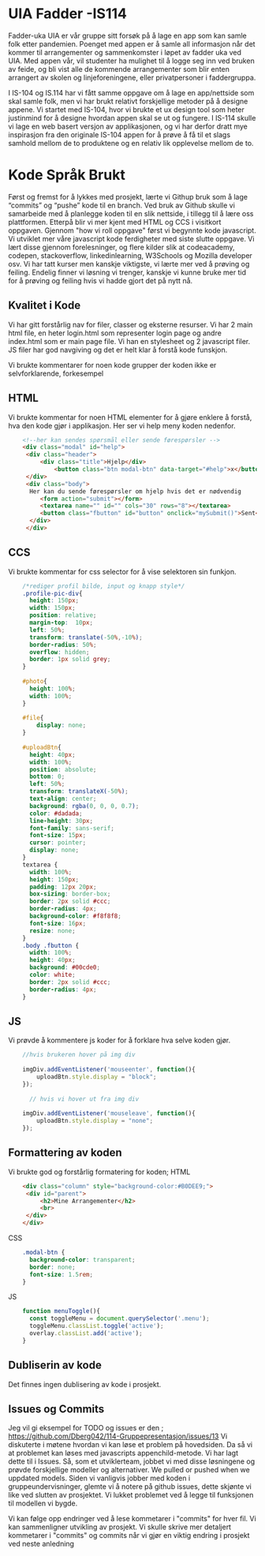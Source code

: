 # UIA Fadder -IS114

Fadder-uka UIA er vår gruppe sitt forsøk på å lage en app som kan samle folk etter pandemien. Poenget med appen er å samle all informasjon når det kommer til arrangementer og sammenkomster i løpet av fadder uka ved UIA. Med appen vår, vil studenter ha mulighet til å logge seg inn ved bruken av feide, og bli vist alle de kommende arrangementer som blir enten arrangert av skolen og linjeforeningene, eller privatpersoner i faddergruppa. 

I IS-104 og IS.114 har vi fått samme oppgave om å lage en app/nettside som skal samle folk, men vi har brukt relativt forskjellige metoder på å designe appene. Vi startet med IS-104, hvor vi brukte et ux design tool som heter justinmind for å designe hvordan appen skal se ut og fungere. I IS-114 skulle vi lage en web basert versjon av applikasjonen, og vi har derfor dratt mye inspirasjon fra den originale IS-104 appen for å prøve å få til et slags samhold mellom de to produktene og en relativ lik opplevelse mellom de to.



# Kode Språk Brukt
Først og fremst for å lykkes med prosjekt, lærte vi Githup bruk som å lage “commits” og “pushe” kode til en branch. Ved bruk av Github skulle vi samarbeide med å planlegge koden til en slik nettside, i tillegg til å lære oss plattformen. Etterpå blir vi mer kjent med HTML og CCS i visitkort oppgaven. Gjennom "how vi roll oppgave" først vi begynnte kode javascript. Vi utviklet mer våre javascript kode ferdigheter med siste slutte oppgave. Vi lært disse gjennom forelesninger, og flere kilder slik at codeacademy, codepen, stackoverflow, linkedinlearning, W3Schools og Mozilla developer osv. Vi har tatt kurser men kanskje viktigste, vi lærte mer ved å prøving og feiling. Endelig finner vi løsning vi trenger, kanskje vi kunne bruke mer tid for å prøving og feiling hvis vi hadde gjort det på nytt nå.

## Kvalitet i Kode
Vi har gitt forstårlig nav for filer, classer og eksterne resurser. 
Vi har 2 main html file, en heter login.html som representer login page og andre index.html som er main page file. Vi han en stylesheet og 2 javascript filer. JS filer har god navgiving og det er helt klar å forstå kode funskjon. 
 
Vi brukte kommentarer for noen kode grupper der koden ikke er selvforklarende, forkesempel

## HTML
Vi brukte kommentar for noen HTML elementer for å gjøre enklere å forstå, hva den kode gjør i applikasjon.
Her ser vi help meny koden nedenfor. 
```html
    <!--her kan sendes spørsmål eller sende førespørsler -->  
    <div class="modal" id="help">  
     <div class="header">  
	     <div class="title">Hjelp</div>  
		     <button class="btn modal-btn" data-target="#help">x</button>  
     </div> 
     <div class="body">  
      Her kan du sende førespørsler om hjelp hvis det er nødvendig  
	     <form action="submit"></form>  
	     <textarea name="" id="" cols="30" rows="8"></textarea>  
	     <button class="fbutton" id="button" onclick="mySubmit()">Sent</button>  
	  </div>
     </div> 
```
## CCS
Vi brukte kommentar for css selector for å vise selektoren sin funkjon.
```css
    /*rediger profil bilde, input og knapp style*/  
    .profile-pic-div{  
      height: 150px;  
      width: 150px;  
      position: relative;  
      margin-top:  10px;  
      left: 50%;  
      transform: translate(-50%,-10%);  
      border-radius: 50%;  
      overflow: hidden;  
      border: 1px solid grey;  
    }  
      
    #photo{  
      height: 100%;  
      width: 100%;  
    }  
      
    #file{  
        display: none;  
    }  
      
    #uploadBtn{  
      height: 40px;  
      width: 100%;  
      position: absolute;  
      bottom: 0;  
      left: 50%;  
      transform: translateX(-50%);  
      text-align: center;  
      background: rgba(0, 0, 0, 0.7);  
      color: #dadada;  
      line-height: 30px;  
      font-family: sans-serif;  
      font-size: 15px;  
      cursor: pointer;  
      display: none;  
    }  
    textarea {  
      width: 100%;  
      height: 150px;  
      padding: 12px 20px;  
      box-sizing: border-box;  
      border: 2px solid #ccc;  
      border-radius: 4px;  
      background-color: #f8f8f8;  
      font-size: 16px;  
      resize: none;  
    }  
    .body .fbutton {  
      width: 100%;  
      height: 40px;  
      background: #00cde0;  
      color: white;  
      border: 2px solid #ccc;  
      border-radius: 4px;  
    }
```
## JS
Vi prøvde å kommentere js koder for å forklare hva selve koden gjør.
```javascript
    //hvis brukeren hover på img div  
      
    imgDiv.addEventListener('mouseenter', function(){  
        uploadBtn.style.display = "block";  
    });  
      
      // hvis vi hover ut fra img div  
      
    imgDiv.addEventListener('mouseleave', function(){  
        uploadBtn.style.display = "none";  
    });
```

## Formattering av koden 
Vi brukte god og forstårlig formatering for koden;
HTML
```html
    <div class="column" style="background-color:#B0DEE9;">  
     <div id="parent">  
	     <h2>Mine Arrangementer</h2>  
	     <br> 
     </div>
    </div>
```

CSS
```css
    .modal-btn {  
      background-color: transparent;  
      border: none;  
      font-size: 1.5rem;  
    }
```

JS
```javascript
    function menuToggle(){  
      const toggleMenu = document.querySelector('.menu');  
      toggleMenu.classList.toggle('active');  
      overlay.classList.add('active');  
    }
```

## Dubliserin av kode
Det finnes ingen dublisering av kode i prosjekt.

## Issues og Commits
Jeg vil gi eksempel for TODO og issues er den ;
https://github.com/Dberg042/114-Gruppepresentasjon/issues/13
Vi diskuterte i møtene hvordan vi kan løse et problem på hovedsiden. Da så vi at problemet kan løses med javascripts appenchild-metode. Vi har lagt dette til i Issues. Så, som et utviklerteam, jobbet vi med disse løsningene og prøvde forskjellige modeller og alternativer. We pulled or pushed when we uppdated models. Siden vi vanligvis jobber med koden i gruppeundervisninger, glemte vi å notere på github issues, dette skjønte vi like ved slutten av prosjektet. Vi lukket problemet ved å legge til funksjonen til modellen vi bygde.

Vi kan følge opp endringer ved å lese kommetarer i "commits"  for hver fil. Vi kan sammenligner utvikling av prosjekt. Vi skulle skrive mer detaljert kommetarer i "commits" og commits når vi gjør en viktig endring i prosjekt ved neste anledning 
